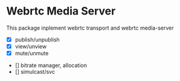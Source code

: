 # Webrtc Media Server

This package inplement webrtc transport and webrtc media-server

- [x] publish/unpublish
- [x] view/unview
- [x] mute/unmute
- [] bitrate manager, allocation
- [] simulcast/svc